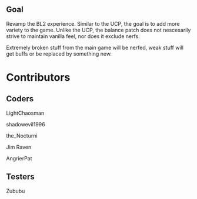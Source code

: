 ## Goal

Revamp the BL2 experience.
Similar to the UCP, the goal is to add more variety to the game.
Unlike the UCP, the balance patch does not nescesarily strive to maintain vanilla feel, nor does it exclude nerfs.

Extremely broken stuff from the main game will be nerfed, weak stuff will get buffs or be replaced by something new.

# Contributors

## Coders

LightChaosman

shadowevil1996

the_Nocturni

Jim Raven

AngrierPat

## Testers

Zububu
